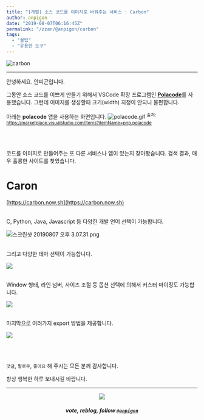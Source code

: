 ```yaml
---
title: "[개발] 소스 코드를 이미지로 바꿔주는 서비스 : Carbon"
author: anpigon
date: "2019-08-07T06:16:45Z"
permalink: "/zzan/@anpigon/carbon"
tags:
  - "꿀팁"
  - "유용한 도구"
---
```

![carbon](https://files.steempeak.com/file/steempeak/anpigon/zsKeRB9E-E18489E185B3E1848FE185B3E18485E185B5E186ABE18489E185A3E186BA202019-08-0720E1848BE185A9E18492E185AE203.05.15.png)

***

안녕하세요. 안피곤입니다.

그동안 소스 코드를 이쁘게 만들기 위해서 VSCode 확장 프로그램인 [**Polacode**](https://marketplace.visualstudio.com/items?itemName=pnp.polacode)를 사용했습니다. 그런데 이미지를 생성할때 크기(width) 지정이 안되니 불편합니다.

아래는 **polacode** 앱을 사용하는 화면입니다.
![polacode.gif](https://files.steempeak.com/file/steempeak/anpigon/CVsYSdCU-usage.gif)
<sup>출처: https://marketplace.visualstudio.com/items?itemName=pnp.polacode</sup>

<br>
<br>

코드를 이미지로 만들어주는 또 다른 서비스나 앱이 있는지 찾아봤습니다. 검색 결과, 매우 훌륭한 사이트를 찾았습니다.

# Caron

[https://carbon.now.sh](https://carbon.now.sh)

<br>C, Python, Java, Javascript 등 다양한 개발 언어 선택이 가능합니다.

![스크린샷 20190807 오후 3.07.31.png](https://files.steempeak.com/file/steempeak/anpigon/wSV02sMi-E18489E185B3E1848FE185B3E18485E185B5E186ABE18489E185A3E186BA202019-08-0720E1848BE185A9E18492E185AE203.07.31.png)

<br>그리고 다양한 테마 선택이 가능합니다.

![](https://files.steempeak.com/file/steempeak/anpigon/TDTJvFKc-E18489E185B3E1848FE185B3E18485E185B5E186ABE18489E185A3E186BA202019-08-0720E1848BE185A9E18492E185AE203.07.37.png)

<br>Window 형태, 라인 넘버, 사이즈 조절 등 옵션 선택에 의해서 커스터 마이징도 가능합니다. 

![](https://files.steempeak.com/file/steempeak/anpigon/vwXzw9uS-E18489E185B3E1848FE185B3E18485E185B5E186ABE18489E185A3E186BA202019-08-0720E1848BE185A9E18492E185AE203.07.48.png)

<br>마지막으로 여러가지 export 방법을 제공합니다.

![](https://files.steempeak.com/file/steempeak/anpigon/6D8XRg8b-E18489E185B3E1848FE185B3E18485E185B5E186ABE18489E185A3E186BA202019-08-0720E1848BE185A9E18492E185AE203.07.56.png)

<br>
<br>

 `댓글`, `팔로우`, `좋아요` 해 주시는 모든 분께 감사합니다.

항상 행복한 하루 보내시길 바랍니다.

***

<center><img src='https://steemitimages.com/400x0/https://cdn.steemitimages.com/DQmQmWhMN6zNrLmKJRKhvSScEgWZmpb8zCeE2Gray1krbv6/BC054B6E-6F73-46D0-88E4-C88EB8167037.jpeg'><h5>vote, reblog, follow <code><a href='https://steemit.com/@anpigon'>@anpigon</a></code></h5></center>

<br>
